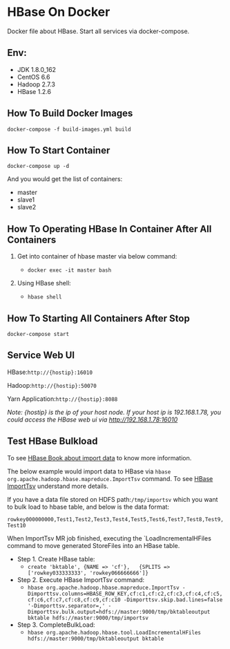 # HBase On Docker #

Docker file about HBase.
Start all services via docker-compose.

## Env:
* JDK 1.8.0_162
* CentOS 6.6
* Hadoop 2.7.3
* HBase 1.2.6

## How To Build Docker Images
`docker-compose -f build-images.yml build`

## How To Start Container
`docker-compose up -d`

And you would get the list of containers:

* master
* slave1
* slave2

## How To Operating HBase In Container After All Containers
1. Get into container of hbase master via below command:
    * `docker exec -it master bash`

2. Using HBase shell:
    * `hbase shell`

## How To Starting All Containers After Stop
`docker-compose start`

## Service Web UI
HBase:`http://{hostip}:16010`

Hadoop:`http://{hostip}:50070`

Yarn Application:`http://{hostip}:8088`

*Note: _{hostip}_ is the ip of your host node. If your host ip is 192.168.1.78, you could access the HBase web ui via _http://192.168.1.78:16010_*

## Test HBase Bulkload

To see [HBase Book about import data](http://hbase.apache.org/book.html#import) to know more information.

The below example would import data to HBase via `hbase org.apache.hadoop.hbase.mapreduce.ImportTsv` command.
To see [HBase ImportTsv](http://hbase.apache.org/book.html#importtsv) understand more details.

If you have a data file stored on HDFS path:`/tmp/importsv` which you want to bulk load to hbase table, and below is the data format:

`
rowkey000000000,Test1,Test2,Test3,Test4,Test5,Test6,Test7,Test8,Test9,Test10
`

When ImportTsv MR job finished, executing the `LoadIncrementalHFiles command to move generated StoreFiles into an HBase table.

* Step 1. Create HBase table:
    - `create 'bktable', {NAME => 'cf'},   {SPLITS => ['rowkey033333333', 'rowkey066666666']}`
* Step 2. Execute HBase ImportTsv command:
    - `hbase org.apache.hadoop.hbase.mapreduce.ImportTsv -Dimporttsv.columns=HBASE_ROW_KEY,cf:c1,cf:c2,cf:c3,cf:c4,cf:c5,cf:c6,cf:c7,cf:c8,cf:c9,cf:c10 -Dimporttsv.skip.bad.lines=false '-Dimporttsv.separator=,' -Dimporttsv.bulk.output=hdfs://master:9000/tmp/bktableoutput bktable hdfs://master:9000/tmp/importsv`
* Step 3. CompleteBulkLoad:
    - `hbase org.apache.hadoop.hbase.tool.LoadIncrementalHFiles hdfs://master:9000/tmp/bktableoutput bktable`
